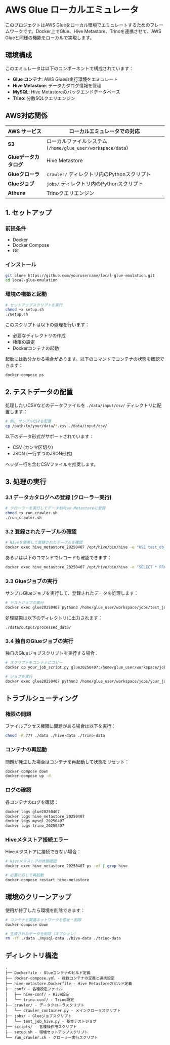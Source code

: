 # AWS Glue ローカルエミュレータ

このプロジェクトはAWS Glueをローカル環境でエミュレートするためのフレームワークです。Docker上でGlue、Hive Metastore、Trinoを連携させて、AWS Glueと同様の機能をローカルで実現します。

## 環境構成

このエミュレータは以下のコンポーネントで構成されています：

- **Glue コンテナ**: AWS Glueの実行環境をエミュレート
- **Hive Metastore**: データカタログ情報を管理
- **MySQL**: Hive Metastoreのバックエンドデータベース
- **Trino**: 分散SQLクエリエンジン

## AWS対応関係

| AWS サービス | ローカルエミュレータでの対応 |
|-------------|--------------------------|
| **S3** | ローカルファイルシステム (`/home/glue_user/workspace/data`) |
| **Glueデータカタログ** | Hive Metastore |
| **Glueクローラ** | `crawler/` ディレクトリ内のPythonスクリプト |
| **Glueジョブ** | `jobs/` ディレクトリ内のPythonスクリプト |
| **Athena** | Trinoクエリエンジン |

## 1. セットアップ

### 前提条件

- Docker
- Docker Compose
- Git

### インストール

```bash
git clone https://github.com/yourusername/local-glue-emulation.git
cd local-glue-emulation
```

### 環境の構築と起動

```bash
# セットアップスクリプトを実行
chmod +x setup.sh
./setup.sh
```

このスクリプトは以下の処理を行います：
- 必要なディレクトリの作成
- 権限の設定
- Dockerコンテナの起動

起動には数分かかる場合があります。以下のコマンドでコンテナの状態を確認できます：

```bash
docker-compose ps
```

## 2. テストデータの配置

処理したいCSVなどのデータファイルを `./data/input/csv/` ディレクトリに配置します：

```bash
# 例: サンプルCSVを配置
cp /path/to/your/data/*.csv ./data/input/csv/
```

以下のデータ形式がサポートされています：
- CSV (カンマ区切り)
- JSON (一行ずつのJSON形式)

ヘッダー行を含むCSVファイルを推奨します。

## 3. 処理の実行

### 3.1 データカタログへの登録 (クローラー実行)

```bash
# クローラーを実行してデータをHive Metastoreに登録
chmod +x run_crawler.sh
./run_crawler.sh
```

### 3.2 登録されたテーブルの確認

```bash
# Hiveを使用して登録されたテーブルを確認
docker exec hive_metastore_20250407 /opt/hive/bin/hive -e "USE test_db_20250407; SHOW TABLES;"
```

あるいは以下のコマンドでレコードも確認できます：

```bash
docker exec hive_metastore_20250407 /opt/hive/bin/hive -e "SELECT * FROM test_db_20250407.テーブル名 LIMIT 10;"
```

### 3.3 Glueジョブの実行

サンプルGlueジョブを実行して、登録されたデータを処理します：

```bash
# テストジョブの実行
docker exec glue20250407 python3 /home/glue_user/workspace/jobs/test_job_hive.py --database test_db_20250407 --table テーブル名
```

処理結果は以下のディレクトリに出力されます：
```
./data/output/processed_data/
```

### 3.4 独自のGlueジョブの実行

独自のGlueジョブスクリプトを実行する場合：

```bash
# スクリプトをコンテナにコピー
docker cp your_job_script.py glue20250407:/home/glue_user/workspace/jobs/

# ジョブを実行
docker exec glue20250407 python3 /home/glue_user/workspace/jobs/your_job_script.py --database test_db_20250407 --table テーブル名
```

## トラブルシューティング

### 権限の問題

ファイルアクセス権限に問題がある場合は以下を実行：

```bash
chmod -R 777 ./data ./hive-data ./trino-data
```

### コンテナの再起動

問題が発生した場合はコンテナを再起動して状態をリセット：

```bash
docker-compose down
docker-compose up -d
```

### ログの確認

各コンテナのログを確認：

```bash
docker logs glue20250407
docker logs hive_metastore_20250407
docker logs mysql_20250407
docker logs trino_20250407
```

### Hiveメタストア接続エラー

Hiveメタストアに接続できない場合：

```bash
# Hiveメタストアの状態確認
docker exec hive_metastore_20250407 ps -ef | grep hive

# 必要に応じて再起動
docker-compose restart hive-metastore
```

## 環境のクリーンアップ

使用が終了したら環境を削除できます：

```bash
# コンテナと関連ネットワークを停止・削除
docker-compose down

# 生成されたデータを削除（オプション）
rm -rf ./data ./mysql-data ./hive-data ./trino-data
```

## ディレクトリ構造

```
.
├── Dockerfile - Glueコンテナのビルド定義
├── docker-compose.yml - 複数コンテナの定義と連携設定
├── hive-metastore.Dockerfile - Hive Metastoreのビルド定義
├── conf/ - 各種設定ファイル
│   ├── hive-conf/ - Hive設定
│   └── trino-conf/ - Trino設定
├── crawler/ - データクローラスクリプト
│   └── crawler_container.py - メインクローラスクリプト
├── jobs/ - Glueジョブスクリプト
│   └── test_job_hive.py - 基本テストジョブ
├── scripts/ - 各種操作用スクリプト
├── setup.sh - 環境セットアップスクリプト
└── run_crawler.sh - クローラー実行スクリプト
```
